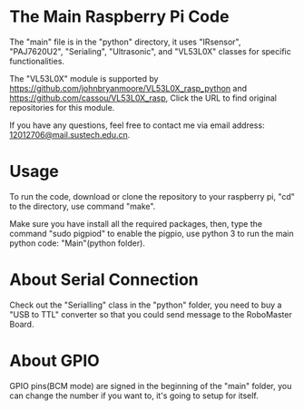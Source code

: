 # The Main Raspberry Pi Code
The "main" file is in the "python" directory, it uses "IRsensor", "PAJ7620U2", "Serialing", "Ultrasonic", and "VL53L0X" classes for specific functionalities.


The "VL53L0X" module is supported by https://github.com/johnbryanmoore/VL53L0X_rasp_python and https://github.com/cassou/VL53L0X_rasp, Click the URL to find original repositories for this module.

If you have any questions, feel free to contact me via email address: 12012706@mail.sustech.edu.cn.

# Usage
To run the code, download or clone the repository to your raspberry pi, "cd" to the directory, use command "make".

 Make sure you have install all the required packages, then, type the command "sudo pigpiod" to enable the pigpio, use python 3 to run the main python code: "Main"(python folder).

# About Serial Connection
Check out the "Serialling" class in the "python" folder, you need to buy a "USB to TTL" converter so that you could send message to the RoboMaster Board.

# About GPIO
GPIO pins(BCM mode) are signed in the beginning of the "main" folder, you can change the number if you want to, it's going to setup for itself.
